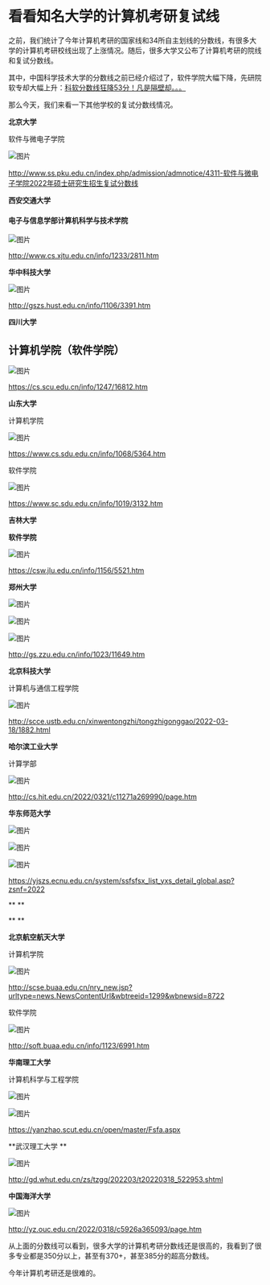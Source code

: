 # 看看知名大学的计算机考研复试线



之前，我们统计了今年计算机考研的国家线和34所自主划线的分数线，有很多大学的计算机考研校线出现了上涨情况。随后，很多大学又公布了计算机考研的院线和复试分数线。

其中，中国科学技术大学的分数线之前已经介绍过了，软件学院大幅下降，先研院软专却大幅上升：[科软分数线狂降53分！凡是隔壁却。。。](http://mp.weixin.qq.com/s?__biz=MzU2ODAzNTMyMg==&mid=2247546024&idx=1&sn=c2088cee06e4d2fd4abad33810965586&chksm=fc96663dcbe1ef2b4e5ad4236d266f2d2048c6d92f30d4facd6da7afa89fb7f62487017eb514&scene=21#wechat_redirect)



那么今天，我们来看一下其他学校的复试分数线情况。



**北京大学**

软件与微电子学院

![图片](assets/640.png)

http://www.ss.pku.edu.cn/index.php/admission/admnotice/4311-软件与微电子学院2022年硕士研究生招生复试分数线





**西安交通大学**

#### 电子与信息学部计算机科学与技术学院

![图片](assets/640-20220326143454638.png)

http://www.cs.xjtu.edu.cn/info/1233/2811.htm



**华中科技大学**

![图片](assets/640-20220326143454632.png)

http://gszs.hust.edu.cn/info/1106/3391.htm





**四川大学**

## 计算机学院（软件学院）

![图片](assets/640-20220326143454681.png)

https://cs.scu.edu.cn/info/1247/16812.htm



**山东大学**

计算机学院

![图片](https://mmbiz.qpic.cn/mmbiz_png/eXXY3TcuibllPVfp7rUBJTOFx4IMCHKiaCsoMzgicSc1wic7rQsugaCmq3FUoGRnLXlvngvahhjCTuOib9pncSP13ww/640?wx_fmt=png&wxfrom=5&wx_lazy=1&wx_co=1)

https://www.cs.sdu.edu.cn/info/1068/5364.htm



软件学院

![图片](assets/640-20220326143454815.png)

https://www.sc.sdu.edu.cn/info/1019/3132.htm



**吉林大学**

**软件学院**

![图片](assets/640-20220326143454595.png)

https://csw.jlu.edu.cn/info/1156/5521.htm



**郑州大学**

![图片](assets/640-20220326143454689.png)

![图片](assets/640-20220326143454769.png)

![图片](assets/640-20220326143454768.png)

http://gs.zzu.edu.cn/info/1023/11649.htm



**北京科技大学**

计算机与通信工程学院

![图片](assets/640-20220326143454734.png)

http://scce.ustb.edu.cn/xinwentongzhi/tongzhigonggao/2022-03-18/1882.html





**哈尔滨工业大学**

计算学部

![图片](assets/640-20220326143454717.png)

http://cs.hit.edu.cn/2022/0321/c11271a269990/page.htm



**华东师范大学**

![图片](assets/640-20220326143454730.png)

![图片](assets/640-20220326143454761.png)

![图片](assets/640-20220326143454766.png)

https://yjszs.ecnu.edu.cn/system/ssfsfsx_list_yxs_detail_global.asp?zsnf=2022

**
**

**
**

**北京航空航天大学**

计算机学院

![图片](assets/640-20220326143454802.png)

http://scse.buaa.edu.cn/nry_new.jsp?urltype=news.NewsContentUrl&wbtreeid=1299&wbnewsid=8722



软件学院

![图片](assets/640-20220326143454816.png)

http://soft.buaa.edu.cn/info/1123/6991.htm





**华南理工大学**

计算机科学与工程学院

![图片](assets/640-20220326143454866.png)

![图片](assets/640-20220326143454803.png)

https://yanzhao.scut.edu.cn/open/master/Fsfa.aspx



**武汉理工大学
**

![图片](assets/640-20220326143454844.png)

http://gd.whut.edu.cn/zs/tzgg/202203/t20220318_522953.shtml



**中国海洋大学**

![图片](assets/640-20220326143454854.png)

http://yz.ouc.edu.cn/2022/0318/c5926a365093/page.htm



从上面的分数线可以看到，很多大学的计算机考研分数线还是很高的，我看到了很多专业都是350分以上，甚至有370+，甚至385分的超高分数线。

今年计算机考研还是很难的。